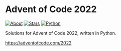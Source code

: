Advent of Code 2022
===================

[![About](https://img.shields.io/badge/Advent%20of%20Code%20🎄-2022-brightgreen)](https://adventofcode.com/2022/)
[![Stars](https://img.shields.io/badge/stars%20⭐-19-yellow)](https://adventofcode.com/2022/stats)
[![Python](https://img.shields.io/badge/python-3670A0?logo=python&logoColor=ffdd54)](https://www.python.org)

Solutions for Advent of Code 2022, written in Python.

https://adventofcode.com/2022
